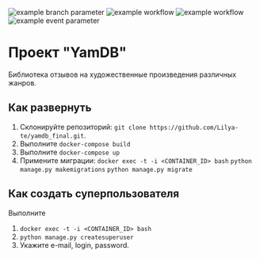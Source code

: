 ![example branch parameter](https://github.com/Lilya-te/yamdb_final/actions/workflows/main.yml/badge.svg?branch=feature-1)
![example workflow](https://github.com/<OWNER>/<REPOSITORY>/actions/workflows/<WORKFLOW_FILE>/badge.svg)
![example workflow](https://github.com/github/docs/actions/workflows/main.yml/badge.svg)
![example event parameter](https://github.com/github/docs/actions/workflows/main.yml/badge.svg?event=pull_request)
# Проект "YamDB"

Библиотека отзывов на художественные произведения различных жанров.
## Как развернуть
1. Склонируйте репозиторий: ```git clone https://github.com/Lilya-te/yamdb_final.git```.
2. Выполните ```docker-compose build```
4. Выполните ```docker-compose up```
5. Примените миграции: ```docker exec -t -i <CONTAINER_ID> bash```
    ```python manage.py makemigrations```
    ```python manage.py migrate```      

## Как создать суперпользователя
Выполните
1. ```docker exec -t -i <CONTAINER_ID> bash```
2. ```python manage.py createsuperuser```
3. Укажите e-mail, login, password.